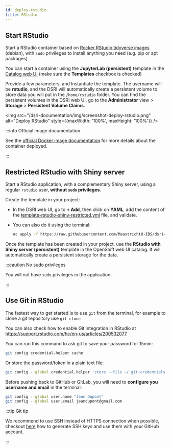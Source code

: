```yaml
---
id: deploy-rstudio
title: RStudio
---
```


## Start RStudio

Start a RStudio container based on [Rocker RStudio tidyverse images](https://github.com/rocker-org/rocker/wiki/Using-the-RStudio-image) (debian), with `sudo` privileges to install anything you need (e.g. pip or apt packages)

You can start a container using the **JupyterLab (persistent)** template in the [Catalog web UI](https://console-openshift-console.apps.dsri2.unimaas.nl/console/catalog) (make sure the **Templates** checkbox is checked)

Provide a few parameters, and Instantiate the template. The username will be **rstudio**, and the DSRI will automatically create a persistent volume to store data you will put in the `/home/rstudio` folder. You can find the persistent volumes in the DSRI web UI, go to the **Administrator** view > **Storage** > **Persistent Volume Claims**.

<img src="/dsri-documentation/img/screenshot-deploy-rstudio.png" alt="Deploy RStudio" style={{maxWidth: '100%', maxHeight: '100%'}} />

:::info Official image documentation

See the [official Docker image documentation](https://github.com/rocker-org/rocker/wiki/Using-the-RStudio-image) for more details about the container deployed.

:::

## Restricted RStudio with Shiny server

Start a RStudio application, with a complementary Shiny server, using a regular `rstudio` user, **without `sudo` privileges**.

Create the template in your project:

* In the DSRI web UI, go to **+ Add**, then click on **YAML**, add the content of the [template-rstudio-shiny-restricted.yml](https://raw.githubusercontent.com/MaastrichtU-IDS/dsri-documentation/master/applications/templates/restricted/template-rstudio-shiny-restricted.yml) file, and validate.

* You can also do it using the terminal:

  ```bash
  oc apply -f https://raw.githubusercontent.com/MaastrichtU-IDS/dsri-documentation/master/applications/templates/restricted/template-rstudio-shiny-restricted.yml
  ```

Once the template has been created in your project, use the **RStudio with Shiny server (persistent)** template in the OpenShift web UI catalog. It will automatically create a persistent storage for the data.

:::caution No sudo privileges

You will not have `sudo` privileges in the application.

:::

## Use Git in RStudio

The fastest way to get started is to use `git` from the terminal, for example to clone a git repository use `git clone`

You can also check how to enable Git integration in RStudio at https://support.rstudio.com/hc/en-us/articles/200532077

You can run this command to ask git to save your password for 15min:

```bash
git config credential.helper cache
```

Or store the password/token in a plain text file:

```bash
git config --global credential.helper 'store --file ~/.git-credentials'
```

Before pushing back to GitHub or GitLab, you will need to **configure you username and email** in the terminal:

```bash
git config --global user.name "Jean Dupont"
git config --global user.email jeandupont@gmail.com
```

:::tip Git tip

We recommend to use SSH instead of HTTPS connection when possible, checkout [here](https://docs.github.com/en/free-pro-team@latest/github/authenticating-to-github/generating-a-new-ssh-key-and-adding-it-to-the-ssh-agent) how to generate SSH keys and use them with your GitHub account.

:::

